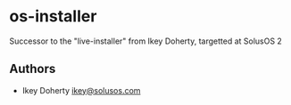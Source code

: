 os-installer
============

Successor to the "live-installer" from Ikey Doherty, targetted at SolusOS 2


Authors
--------
 * Ikey Doherty <ikey@solusos.com>
